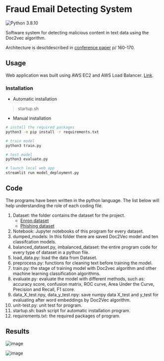 # Fraud Email Detecting System

![Python 3.8.10](https://img.shields.io/badge/python-3.8.10-yellow.svg)

Software system for detecting malicious content in text data using the Doc2vec algorithm.

Architecture is desctdescribed in [conference paper](https://hsse.spbstu.ru/userfiles/files/Sovremennie-tehnologii-v-teorii-i-praktike-programmirovaniya-2022-s-titulami.pdf) p/
160-170.

## Usage
Web application was built using AWS EC2 and AWS Load Balancer. [Link](http://frauddetection-lb-1094356394.eu-north-1.elb.amazonaws.com/).

### Installation
- Automatic installation
> startup.sh

- Manual installation
```bash
# install the required packages
python3 -m pip install -r requirements.txt

# train model
python3 train.py

# test model
python3 evaluate.py

# launch local web app
streamlit run model_deployment.py
```

## Code
The programs have been written in the python language. The list below will help understanding the role of each coding file.
1. Dataset: the folder contains the dataset for the project. 
   - [Enron dataset](http://www.cs.cmu.edu/~./enron/)
   - [Phishing dataset](https://monkey.org/~jose/phishing/)
2. Notebook: Jupyter notebooks of this program for every dataset.
3. dumped_models: In this folder there are saved Doc2Vec model and ten classifcation models.
4. balanced_dataset.py, imbalanced_dataset: the entire program code for every type of dataset in a python file.
5. load_data.py: load the data from Dataset.
6. preprocess.py: functions for cleaning text before training the model.
7. train.py: the stage of training model with Doc2vec algorithm and other machine learning classification algorithms.
8. evaluate.py: evaluate the model with different methods, such as: accuracy score, confusion matrix, ROC curve, Area Under the Curve, Precision and Recall, F1 score.
9. data_X_test.npy, data_y_test.npy: save numpy data X_test and y_test for evaluating after word embeddings by Doc2Vec algorithm.
10. unit-test.py: unit test for program.
11. startup.sh: bash script for automatic installation program.
12. requirements.txt: the required packages of program. 

## Results
![image](https://user-images.githubusercontent.com/57873174/170865358-8d927c51-441d-4f7a-907e-7da322317839.png)

![image](https://user-images.githubusercontent.com/57873174/170865386-82445fdf-62e9-44e5-87bc-756043f76bbb.png)
